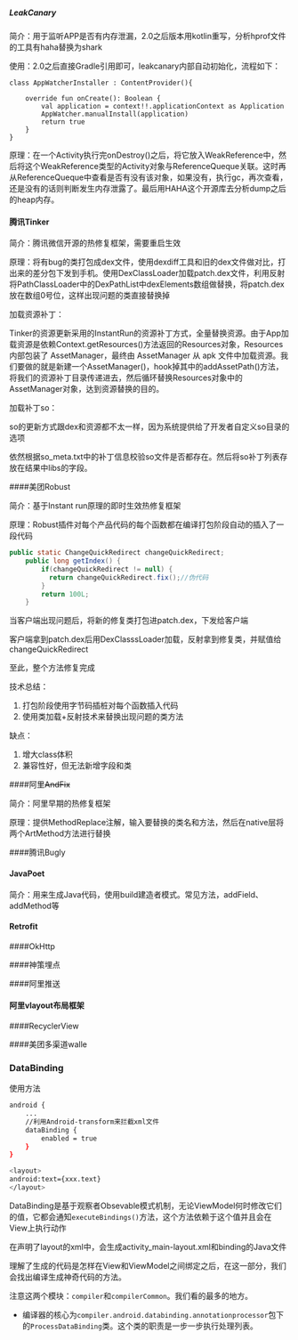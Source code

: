 ##### LeakCanary

简介：用于监听APP是否有内存泄漏，2.0之后版本用kotlin重写，分析hprof文件的工具有haha替换为shark

使用：2.0之后直接Gradle引用即可，leakcanary内部自动初始化，流程如下：

```
class AppWatcherInstaller : ContentProvider(){
    
    override fun onCreate(): Boolean {
        val application = context!!.applicationContext as Application
        AppWatcher.manualInstall(application)
        return true
    }
}
```

原理：在一个Activity执行完onDestroy()之后，将它放入WeakReference中，然后将这个WeakReference类型的Activity对象与ReferenceQueque关联。这时再从ReferenceQueque中查看是否有没有该对象，如果没有，执行gc，再次查看，还是没有的话则判断发生内存泄露了。最后用HAHA这个开源库去分析dump之后的heap内存。

#### 腾讯Tinker

简介：腾讯微信开源的热修复框架，需要重启生效

原理：将有bug的类打包成dex文件，使用dexdiff工具和旧的dex文件做对比，打出来的差分包下发到手机。使用DexClassLoader加载patch.dex文件，利用反射将PathClassLoader中的DexPathList中dexElements数组做替换，将patch.dex放在数组0号位，这样出现问题的类直接替换掉

加载资源补丁：

Tinker的资源更新采用的InstantRun的资源补丁方式，全量替换资源。由于App加载资源是依赖Context.getResources()方法返回的Resources对象，Resources 内部包装了 AssetManager，最终由 AssetManager 从 apk 文件中加载资源。我们要做的就是新建一个AssetManager()，hook掉其中的addAssetPath()方法，将我们的资源补丁目录传递进去，然后循环替换Resources对象中的AssetManager对象，达到资源替换的目的。

加载补丁so：

so的更新方式跟dex和资源都不太一样，因为系统提供给了开发者自定义so目录的选项

依然根据so_meta.txt中的补丁信息校验so文件是否都存在。然后将so补丁列表存放在结果中libs的字段。

####美团Robust

简介：基于Instant run原理的即时生效热修复框架

原理：Robust插件对每个产品代码的每个函数都在编译打包阶段自动的插入了一段代码

```java
public static ChangeQuickRedirect changeQuickRedirect;
    public long getIndex() {
        if(changeQuickRedirect != null) {
          return changeQuickRedirect.fix();//伪代码
        }
        return 100L;
    }
```

当客户端出现问题后，将新的修复类打包进patch.dex，下发给客户端

客户端拿到patch.dex后用DexClasssLoader加载，反射拿到修复类，并赋值给changeQuickRedirect

至此，整个方法修复完成

技术总结：

1. 打包阶段使用字节码插桩对每个函数插入代码
2. 使用类加载+反射技术来替换出现问题的类方法

缺点：

1. 增大class体积
2. 兼容性好，但无法新增字段和类

####阿里~~AndFix~~

简介：阿里早期的热修复框架

原理：提供MethodReplace注解，输入要替换的类名和方法，然后在native层将两个ArtMethod方法进行替换

####腾讯Bugly

#### JavaPoet

简介：用来生成Java代码，使用build建造者模式。常见方法，addField、addMethod等

#### Retrofit

####OkHttp

####神策埋点

####阿里推送

#### 阿里vlayout布局框架

####RecyclerView

####美团多渠道walle

### DataBinding

使用方法

```bash
android {
    ...
    //利用Android-transform来拦截xml文件
    dataBinding {
        enabled = true
    }
}

<layout>
android:text={xxx.text}
</layout>
```

DataBinding是基于观察者Obsevable模式机制，无论ViewModel何时修改它们的值，它都会通知`executeBindings()`方法，这个方法依赖于这个值并且会在View上执行动作

在声明了layout的xml中，会生成activity_main-layout.xml和binding的Java文件

理解了生成的代码是怎样在View和ViewModel之间绑定之后，在这一部分，我们会找出编译生成神奇代码的方法。

注意这两个模块：`compiler`和`compilerCommon`。我们看的最多的地方。

- 编译器的核心为`compiler.android.databinding.annotationprocessor`包下的`ProcessDataBinding`类。这个类的职责是一步一步执行处理列表。